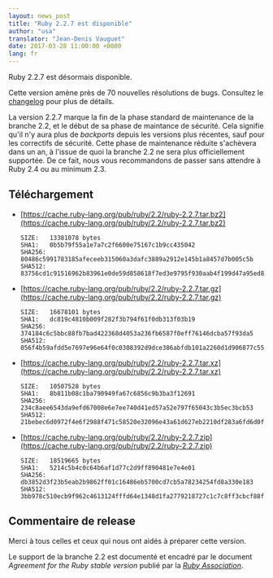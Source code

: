 ```yaml
---
layout: news_post
title: "Ruby 2.2.7 est disponible"
author: "usa"
translator: "Jean-Denis Vauguet"
date: 2017-03-28 11:00:00 +0000
lang: fr
---
```


Ruby 2.2.7 est désormais disponible.

Cette version amène près de 70 nouvelles résolutions de bugs.
Consultez le [changelog](https://svn.ruby-lang.org/repos/ruby/tags/v2_2_7/ChangeLog)
pour plus de détails.

La version 2.2.7 marque la fin de la phase standard de maintenance de la
branche 2.2, et le début de sa phase de maintance de sécurité. Cela signifie
qu'il n'y aura plus de *backports* depuis les versions plus récentes, sauf
pour les correctifs de sécurité. Cette phase de maintenance réduite
s'achèvera dans un an, à l'issue de quoi la branche 2.2 ne sera plus
officiellement supportée. De ce fait, nous vous recommandons de passer
sans attendre à Ruby 2.4 ou au minimum 2.3.

## Téléchargement

* [https://cache.ruby-lang.org/pub/ruby/2.2/ruby-2.2.7.tar.bz2](https://cache.ruby-lang.org/pub/ruby/2.2/ruby-2.2.7.tar.bz2)

      SIZE:   13381078 bytes
      SHA1:   0b5b79f55a1e7a7c2f6600e75167c1b9cc435042
      SHA256: 80486c5991783185afeceeb315060a3dafc3889a2912e145b1a8457d7b005c5b
      SHA512: 83756cd1c91516962b83961e0de59d858618f7ed3e9795f930aab4f199d47a95ed8f867d8aa9b51d508be26d9babf2140117c88241168bac41e6ef702cfadf20

* [https://cache.ruby-lang.org/pub/ruby/2.2/ruby-2.2.7.tar.gz](https://cache.ruby-lang.org/pub/ruby/2.2/ruby-2.2.7.tar.gz)

      SIZE:   16678101 bytes
      SHA1:   dc819c4810b009f282f3b794f61f0db313f03b19
      SHA256: 374184c6c5bbc88fb7bad422368d4053a236fb6587f0eff76146dcba57f93da5
      SHA512: 056f4b59afdd5e7697e96e64f0c0308392d9dce386abfdb101a2260d1d906877c55ae135cb86a1598a778ca7beb39424ad38bce0deb860981a10e8f5d48bf359

* [https://cache.ruby-lang.org/pub/ruby/2.2/ruby-2.2.7.tar.xz](https://cache.ruby-lang.org/pub/ruby/2.2/ruby-2.2.7.tar.xz)

      SIZE:   10507528 bytes
      SHA1:   8b811b08c1ba790949fa67c6856c9b3ba3f12691
      SHA256: 234c8aee6543da9efd67008e6e7ee740d41ed57a52e797f65043c3b5ec3bcb53
      SHA512: 21bebec6d0972f4e6f2988f471c58520e32096e43a61d627eb2210df283a6fd6d0fc49da9063f2d086f3d489f13e948462a6f084f9e931b4fde6102f490cc225

* [https://cache.ruby-lang.org/pub/ruby/2.2/ruby-2.2.7.zip](https://cache.ruby-lang.org/pub/ruby/2.2/ruby-2.2.7.zip)

      SIZE:   18519665 bytes
      SHA1:   5214c5b4c0c64b6af1d77c2d9ff890481e7e4e01
      SHA256: db3852d3f23b5eab2b9862ff01c16486eb5700cd7cb5a78234254fd8a330e183
      SHA512: 3bb978c510ecb9f962c4613124fffd64e1348d1fa2779218727c1c7c8ff3cbcf88ff0232acb815f3363af67e9f5ce546ca84990ee95269f9512270830daa588a

## Commentaire de release

Merci à tous celles et ceux qui nous ont aidés à préparer cette version.

Le support de la branche 2.2 est documenté et encadré par le document
*Agreement for the Ruby stable version* publié par la [*Ruby Association*](http://www.ruby.or.jp/).
